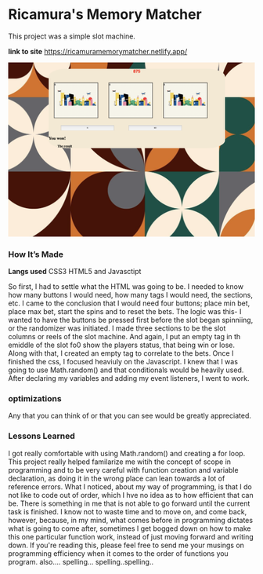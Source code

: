 # Ricamura's Memory Matcher
This project was a simple slot machine.

**link to site** https://ricamuramemorymatcher.netlify.app/

![my site](slotmachine.png)

### How It’s Made

<b>Langs used</b> CSS3 HTML5 and Javasctipt

So first, I had to settle what the HTML was going to be. I needed to know how many buttons I would need, how many tags I would need, the sections, etc. I came to the conclusion that I would need four buttons; place min bet, place max bet, start the spins and to reset the bets. The logic was this- I wanted to have the buttons be pressed first before the slot began spinniing, or the randomizer was initiated. I made three sections to be the slot columns or reels of the slot machine. And again, I put an empty tag in th emiddle of the slot fo0 show the players status, that being win or lose. Along with that, I created an empty tag to correlate to the bets. 
Once I finished the css, I focused heaviuly on the Javascript. I knew that I was going to use Math.random() and that conditionals would be heavily used. After declaring my variables and adding my event listeners, I went to work. 

### optimizations

Any that you can think of or that you can see would be greatly appreciated. 

### Lessons Learned

I got really comfortable with using Math.random() and creating a for loop. This project really helped familarize me witih the concept of scope in programming and to be very careful with function creation and variable declaration, as doing it in the wrong place can lean towards a lot of reference errors. 
What I noticed, about my way of programming, is that I do not like to code out of order, which I hve no idea as to how efficient that can be. There is something in me that is not able to go forward until the current task is finished. I know not to waste time and to move on, and come back, however, because, in my mind, what comes before in programming dictates what is going to come after, sometimes I get bogged down on how to make this one particular function work, instead of just moving forward and writing down. 
If you're reading this, please feel free to send me your musings on programming efficiency when it comes to the order of functions you program. 
also.... spelling... spelling..spelling..
